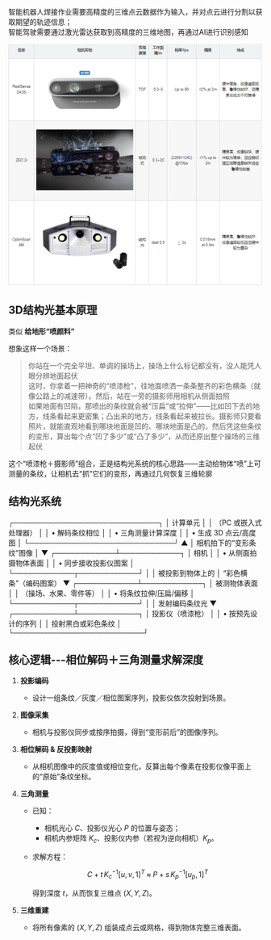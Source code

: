 智能机器人焊接作业需要高精度的三维点云数据作为输入，并对点云进行分割以获取期望的轨迹信息；<br>
智能驾驶需要通过激光雷达获取到高精度的三维地图，再通过AI进行识别感知

![3D面阵相机](image.png)

## 3D结构光基本原理

类似 **给地形“喷颜料”**<br>

想象这样一个场景：

>   你站在一个完全平坦、单调的操场上，操场上什么标记都没有，没人能凭人眼分辨地面起伏<br>
>   这时，你拿着一把神奇的“喷漆枪”，往地面喷洒一条条整齐的彩色横条（就像公路上的减速带）。然后，站在一旁的摄影师用相机从侧面拍照<br>
>   如果地面有凹陷，那喷出的条纹就会被“压扁”或“拉伸”——比如凹下去的地方，线条看起来更密集；凸出来的地方，线条看起来被拉长。摄影师只要看照片，就能直观地看到哪块地面是凹的、哪块地面是凸的，然后凭这些条纹的变形，算出每个点“凹了多少”或“凸了多少”，从而还原出整个操场的三维起伏<br>

这个“喷漆枪＋摄影师”组合，正是结构光系统的核心思路——主动给物体“喷”上可测量的条纹，让相机去“抓”它们的变形，再通过几何恢复三维轮廓<br>


## 结构光系统

┌─────────────────────────────┐
│         计算单元            │
│  （PC 或嵌入式处理器）      │
│  • 解码条纹相位              │
│  • 三角测量计算深度          │
│  • 生成 3D 点云/高度图       │
└─────────────────────────────┘
             ▲
             │
    相机拍下的“变形条纹”图像
             │
             ▼
┌────────────┴────────────┐
│          相机            │
│  • 从侧面拍摄物体表面     │
│  • 同步接收投影仪图案     │
└────────────┬────────────┘
             │
             │ 被投影到物体上的
             │ “彩色横条”（编码图案）
             ▼
┌────────────┴────────────┐
│        被测物体表面       │
│  （操场、水果、零件等）   │
│  • 将条纹拉伸/压扁/偏移    │
└────────────┬────────────┘
             │
             │ 发射编码条纹光
             ▼
┌────────────┴────────────┐
│        投影仪（喷漆枪）   │
│  • 按预先设计的序列      │
│    投射黑白或彩色条纹     │
└──────────────────────────┘


## 核心逻辑---相位解码＋三角测量求解深度

1. **投影编码**

   * 设计一组条纹／灰度／相位图案序列，投影仪依次投射到场景。

2. **图像采集**

   * 相机与投影仪同步或按序拍摄，得到“变形前后”的图像序列。

3. **相位解码 & 反投影映射**

   * 从相机图像中的灰度值或相位变化，反算出每个像素在投影仪像平面上的“原始”条纹坐标。

4. **三角测量**

   * 已知：

     * 相机光心 $C$、投影仪光心 $P$ 的位置与姿态；
     * 相机内参矩阵 $K_c$、投影仪内参（若视为逆向相机）$K_p$。
   * 求解方程：

     $$
       C + t\,K_c^{-1}[u,v,1]^T
       \;\approx\;
       P + s\,K_p^{-1}[u_p,1]^T
     $$

     得到深度 $t$，从而恢复三维点 $(X,Y,Z)$。

5. **三维重建**

   * 将所有像素的 $(X,Y,Z)$ 组装成点云或网格，得到物体完整三维表面。




